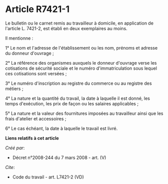 # Article R7421-1

Le bulletin ou le carnet remis au travailleur à domicile, en application de l'article L. 7421-2, est établi en deux
exemplaires au moins. 

Il mentionne : 

1° Le nom et l'adresse de l'établissement ou les nom, prénoms et adresse du donneur d'ouvrage ; 

2° La référence des organismes auxquels le donneur d'ouvrage verse les cotisations de sécurité sociale et le numéro
d'immatriculation sous lequel ces cotisations sont versées ; 

3° Le numéro d'inscription au registre du commerce ou au registre des métiers ; 

4° La nature et la quantité du travail, la date à laquelle il est donné, les temps d'exécution, les prix de façon ou les
salaires applicables ; 

5° La nature et la valeur des fournitures imposées au travailleur ainsi que les frais d'atelier et accessoires ; 

6° Le cas échéant, la date à laquelle le travail est livré.

**Liens relatifs à cet article**

_Créé par_:

  - Décret n°2008-244 du 7 mars 2008 - art. (V)

_Cite_:

  - Code du travail - art. L7421-2 (VD)
